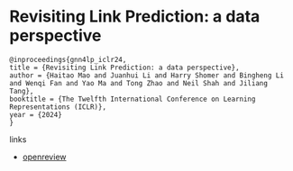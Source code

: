 # Revisiting Link Prediction: a data perspective

```
@inproceedings{gnn4lp_iclr24,
title = {Revisiting Link Prediction: a data perspective},
author = {Haitao Mao and Juanhui Li and Harry Shomer and Bingheng Li and Wenqi Fan and Yao Ma and Tong Zhao and Neil Shah and Jiliang Tang},
booktitle = {The Twelfth International Conference on Learning Representations (ICLR)},
year = {2024}
}
```

links
- [openreview](https://openreview.net/forum?id=8Ur2xmuw7w)
